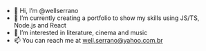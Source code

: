 - 👋 Hi, I’m @wellserrano
- 🌱 I’m currently creating a portfolio to show my skills using JS/TS, Node.js and React
- 👀 I’m interested in literature, cinema and music
- 📫 You can reach me at well.serrano@yahoo.com.br

<!---
wellserrano/wellserrano is a ✨ special ✨ repository because its `README.md` (this file) appears on your GitHub profile.
You can click the Preview link to take a look at your changes.
--->
